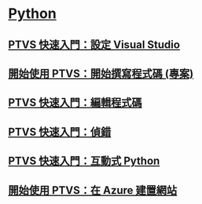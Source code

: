 # [Python](getting-started-with-python.md)
## [PTVS 快速入門：設定 Visual Studio](getting-started-with-ptvs-setting-up-visual-studio.md)
## [開始使用 PTVS：開始撰寫程式碼 (專案)](getting-started-with-ptvs-start-coding-projects.md)
## [PTVS 快速入門：編輯程式碼](getting-started-with-ptvs-editing-code.md)
## [PTVS 快速入門：偵錯](getting-started-with-ptvs-debugging.md)
## [PTVS 快速入門：互動式 Python](getting-started-with-ptvs-interactive-python.md)
## [開始使用 PTVS：在 Azure 建置網站](getting-started-with-ptvs-building-a-website-in-azure.md)

